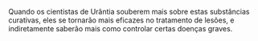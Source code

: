 ﻿Quando os cientistas de Urântia souberem mais sobre estas substâncias curativas, eles se tornarão mais eficazes no tratamento de lesões, e indiretamente saberão mais como controlar certas doenças graves.